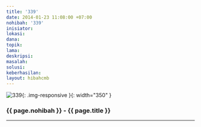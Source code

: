 ```yaml
---
title: '339'
date: 2014-01-23 11:08:00 +07:00
nohibah: '339'
inisiator: 
lokasi: 
dana: 
topik: 
lama: 
deskripsi: 
masalah: 
solusi: 
keberhasilan: 
layout: hibahcmb
---
```


![339](/static/img/hibahcmb/339.png){: .img-responsive }{: width="350" }

### {{ page.nohibah }} - {{ page.title }}

---
